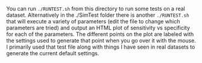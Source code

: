 You can run `./RUNTEST.sh` from this directory to run some tests on a real dataset. Alternatively in the ./SimTest folder there is another `./RUNTEST.sh` that will execute a variety of parameters (edit the file to change which parameters are tried) and output an HTML plot of sensitivity vs specificity for each of the parameters. The different points on the plot are labeled with the settings used to generate that point when you go over it with the mouse. I primarily used that test file along with things I have seen in real datasets to generate the current default settings.

